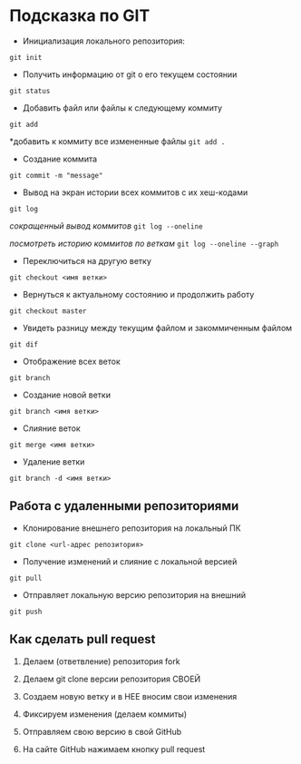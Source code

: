  # Подсказка по GIT

* Инициализация локального репозитория:

```git init```

* Получить информацию от git о его текущем состоянии

```git status```

* Добавить файл или файлы к следующему коммиту

```git add```

*добавить к коммиту все измененные файлы ```git add .```

* Создание коммита

```git commit -m "message"```

* Вывод на экран истории всех коммитов с их хеш-кодами

```git log```

*сокращенный вывод коммитов* ```git log --oneline```

*посмотреть историю коммитов по веткам*
```git log --oneline --graph```

* Переключиться на другую ветку

```git checkout <имя ветки>```

* Вернуться к актуальному состоянию и продолжить работу

```git checkout master```

* Увидеть разницу между текущим файлом и закоммиченным файлом

```git dif```

* Отображение всех веток

```git branch``` 

* Создание новой ветки

```git branch <имя ветки>``` 

* Слияние веток

```git merge <имя ветки>```

* Удаление ветки

```git branch -d <имя ветки>```

## Работа с удаленными репозиториями

* Клонирование внешнего репозитория на
локальный ПК

```git clone <url-адрес репозитория>```

* Получение изменений и слияние с локальной версией

```git pull```

* Отправляет локальную версию репозитория на внешний

```git push```

## Как сделать pull request

1. Делаем   (ответвление) репозитория fork

2. Делаем git clone   версии репозитория СВОЕЙ

3. Создаем новую ветку и в НЕЕ вносим свои изменения

4. Фиксируем изменения (делаем коммиты)

5. Отправляем свою версию в свой GitHub

6. На сайте GitHub нажимаем кнопку pull request